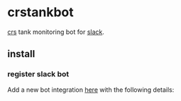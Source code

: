 # crstankbot
[crs](https://www.theaquariumwiki.com/Caridina_cf._cantonensis) tank monitoring bot for
[slack](https://slack.com).

## install 

### register slack bot 

Add a new bot integration [here](https://slack.com/services/new/bot) with the
following details:
